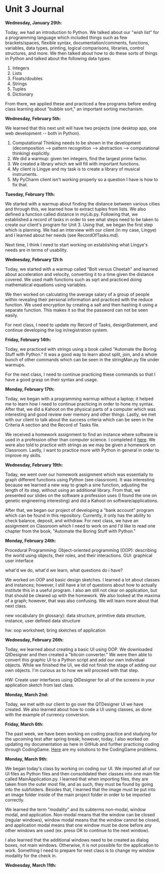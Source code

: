Unit 3 Journal
==============

**Wednesday, January 29th:**

  Today, we had an introduction to Python. We talked about our "wish list" for a programming language which included things such as few brackets/spaces, flexible syntax, documentation/comments, functions, variables, data types, printing, logical comparisons, libraries, control structures, and more. We then talked about how to do these sorts of things in Python and talked about the following data types:
  1. Integers
  2. Lists
  3. Floats/doubles
  4. Strings
  5. Tuples
  6. Dictionary
  
   From there, we applied these and practiced a few programs before ending class learning about "bubble sort," an important sorting mechanism.
   
**Wednesday, February 5th:**

  We learned that this next unit will have two projects (one desktop app, one web development -- both in Python).
  1. Computational Thinking needs to be shown in the development (decomposition --> pattern recognition --> abstraction --> computational thinking) explicitly. 
  2. We did a warmup: given ten integers, find the largest prime factor. 
  3. We created a library which we will fill with important functions.
  4. My client is Lingye and my task is to create a library of musical instruments. 
  5. My PyCharm client isn't working properly so a question I have is how to fix that.
  
**Tuesday, February 11th:**

  We started with a warmup about finding the distance between various cities and through this, we learned how to extract tuples from lists. We also defined a function called distance in myLib.py.
  Following that, we established a record of tasks in order to see what steps need to be taken to create our client's program for Unit 3. Using that, we began the first step which is planning. We had an interview with our client (in my case, Lingye) and I learned about her needs (see RecordOfTasks.md).
  
  Next time, I think I need to start working on establishing what Lingye's needs are in terms of usability.  
  
**Wednesday, February 12t:h**

Today, we started with a warmup called "Bolt versus Cheetah" and learned about acceleration and velocity, converting it to a time given the distance covered. We used math functions such as sqrt and practiced doing mathematical equations using variables. 

We then worked on calculating the average salary of a group of people within revealing their personal information and practiced with the reduce function. We used encryption by creating a salt and then hashing it using a separate function. This makes it so that the password can not be seen easily. 

For next class, I need to update my Record of Tasks, designStatement, and continue developing the log in/registration system. 

**Friday, February 14th:** 

Today, we practiced with strings using a book called "Automate the Boring Stuff with Python." It was a good way to learn about split, join, and a whole bunch of other commands which can be seen in the stringMan.py file under warmups. 

For the next class, I need to continue practicing these commands so that I have a good grasp on their syntax and usage. 

**Monday, February 17th:** 

Today, we began with a programming warmup without a laptop; it helped me to learn how I need to continue practicing in order to hone my syntax. After that, we did a Kahoot on the physical parts of a computer which was interesting and good review over memory and other things. Lastly, we met with our client to talk about the success criteria which can be seen in the Criteria A section and the Record of Tasks file.

We received a homework assignment to find an instance where software is used in a profession other than computer science. I completed it [here](https://docs.google.com/presentation/d/1Gt_9hkmF0L5PYeJT3UFmFP-p79ow_6mxtqde2v8eZLA/edit#slide=id.p). We were also told to practice with strings as we may be given a homework on Classroom. Lastly, I want to practice more with Python in general in order to improve my skills.

**Wednesday, February 19th:**
   
Today, we went over our homework assignment which was essentially to graph different functions using Python (see classroom). It was interesting because we learned a new way to graph a sine function, adjusting the length of its step, without using an additional library. From that, we presented our slides on the software a profession uses (I found the one on genetic engineering interesting) and did a Kahoot on software/applications.

After that, we began our project of developing a "bank account" program which can be found in this repository. Currently, it only has the ability to check balance, deposit, and withdraw. For next class, we have an assignment on Classroom which I need to work on and I'd like to read one chapter from the book, "Automate the Boring Stuff with Python."

**Monday, February 24th:**

Procedural Programming:
Object-oriented programming (OOP): describing the world using objects, their roles, and their interactions. 
GUI: graphical user interface

what'd we do, what'd we learn, what questions do i have?

We worked on OOP and basic design sketches. I learned a lot about classes and instances; however, I still have a lot of questions about how to actually institute this in a useful program. I also am still not clear on application, but that should be cleared up with the homework. We also looked at the maxima of a graph; however, that was also confusing. We will learn more about that next class. 

new vocabulary (in glossary): data structure, primitive data structure, instance, user defined data structure

hw: oop worksheet; bring sketches of application 

**Wednesday, February 26th:**

Today, we learned about creating a basic UI using OOP. We downloaded QtDesigner and then created a "bitcoin converter." We were then able to convert this graphic UI to a Python script and add our own individual objects. While we finished the UI, we did not finish the stage of adding our own objects. I'm curious as to how we will proceed with that step.

HW: Create user interfaces using QtDesigner for all of the screens in your application sketch from last class. 

**Monday, March 2nd:**

Today, we met with our client to go over the QTDesigner UI we have created. We also learned about how to code a UI using classes, as done with the example of currency conversion. 

**Friday, March 6th:**

The past week, we have been working on coding practice and studying for the upcoming test after spring break; however, today, I also worked on updating my documentation as here in GitHub and further practicing coding through CodingGame. [Here](https://github.com/rikiod/unit3/blob/master/CodingGamePuzzles.md) are my solutions to the CodingGame problems. 

**Monday, March 9th:**

We began today's class by working on coding our UI. We imported all of our UI files as Python files and then consolidated their classes into one main file called MainApplication.py. I learned that when importing files, they are taken from the outer most file, and as such, they must be found by going into the subfolders. Besides that, I learned that the image must be put into an image folder inside of the main project folder in order to be imported correctly. 

We learned the term "modality" and its subterms non-modal, window modal, and application. Non-modal means that the window can be closed (regular windows), window modal means that the window cannot be closed, and application modal means that one window must be done before any other windows are used (ex. press OK to continue to the next window).

I also learned that the additional windows need to be created as dialog boxes, not main windows. Otherwise, it is not possible for the application to work. Something I need to prepare for next class is to change my window modality for the check in.

**Wednesday, March 11th:**


